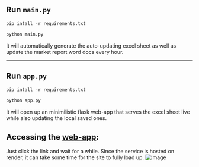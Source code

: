 ## Run `main.py`
```python
pip intall -r requirements.txt
```
```python
python main.py
```

It will automatically generate the auto-updating excel sheet as well as update the market report word docs every hour.

---

## Run `app.py`
```python
pip intall -r requirements.txt
```
```python
python app.py
```

It will open up an minimilistic flask web-app that serves the excel sheet live while also updating the local saved ones.

## Accessing the [web-app](https://crypto-data-analyzer.onrender.com/):
Just click the link and wait for a while. Since the service is hosted on render, it can take some time for the site to fully load up.
![image](https://github.com/user-attachments/assets/5e3ffc92-bcb7-415a-8c89-a31d92025fc3)


